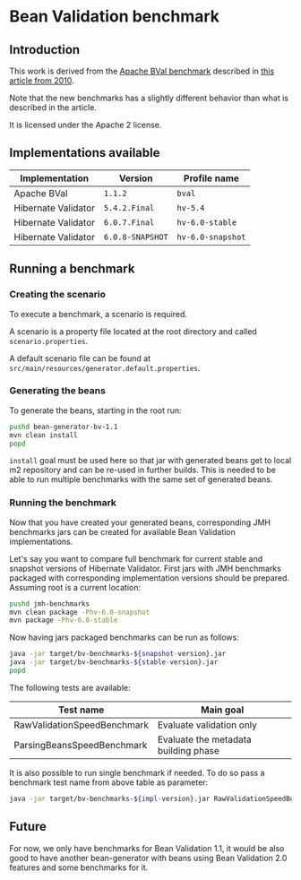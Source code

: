 # Bean Validation benchmark

## Introduction

This work is derived from the [Apache BVal benchmark](http://svn.apache.org/repos/asf/bval/sandbox/jsr303-impl-bench/) described in [this article from 2010](http://carinae.net/2010/06/benchmarking-hibernate-validator-and-apache-beanvalidation-the-two-jsr-303-implementations/).

Note that the new benchmarks has a slightly different behavior than what is described in the article.

It is licensed under the Apache 2 license.

## Implementations available

| Implementation      | Version          | Profile name      |
|---------------------|------------------|-------------------|
| Apache BVal         | `1.1.2`          | `bval`            |
| Hibernate Validator | `5.4.2.Final`    | `hv-5.4`          |
| Hibernate Validator | `6.0.7.Final`    | `hv-6.0-stable`   |
| Hibernate Validator | `6.0.8-SNAPSHOT` | `hv-6.0-snapshot` |

## Running a benchmark

### Creating the scenario

To execute a benchmark, a scenario is required.

A scenario is a property file located at the root directory and called `scenario.properties`.

A default scenario file can be found at `src/main/resources/generator.default.properties`.

### Generating the beans

To generate the beans, starting in the root run:

```bash
pushd bean-generator-bv-1.1
mvn clean install
popd
```
`install` goal must be used here so that jar with generated beans get to local
m2 repository and can be re-used in further builds. This is needed to be able
to run multiple benchmarks with the same set of generated beans.
 
### Running the benchmark

Now that you have created your generated beans, corresponding JMH benchmarks
jars can be created for available Bean Validation implementations.

Let's say you want to compare full benchmark for current stable and snapshot versions
of Hibernate Validator. First jars with JMH benchmarks packaged with corresponding
implementation versions should be prepared. Assuming root is a current location:

```bash
pushd jmh-benchmarks
mvn clean package -Phv-6.0-snapshot
mvn package -Phv-6.0-stable
```

Now having jars packaged benchmarks can be run as follows:

```bash
java -jar target/bv-benchmarks-${snapshot-version}.jar
java -jar target/bv-benchmarks-${stable-version}.jar
popd
```

The following tests are available:

| Test name                         | Main goal                                |
|-----------------------------------|------------------------------------------|
| RawValidationSpeedBenchmark       | Evaluate validation only                 |
| ParsingBeansSpeedBenchmark        | Evaluate the metadata building phase     |

It is also possible to run single benchmark if needed. To do so
pass a benchmark test name from above table as parameter: 

```bash
java -jar target/bv-benchmarks-${impl-version}.jar RawValidationSpeedBenchmark
```


## Future

For now, we only have benchmarks for Bean Validation 1.1, it would be also good to
have another bean-generator with beans using Bean Validation 2.0 features and 
some benchmarks for it.
